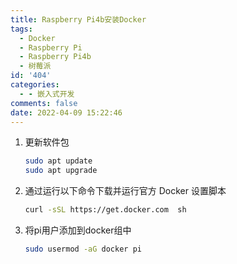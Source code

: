```yaml
---
title: Raspberry Pi4b安装Docker
tags:
  - Docker
  - Raspberry Pi
  - Raspberry Pi4b
  - 树莓派
id: '404'
categories:
  - - 嵌入式开发
comments: false
date: 2022-04-09 15:22:46
---
```


1.  更新软件包
    
    ```bash
    sudo apt update
    sudo apt upgrade
    ```
    
2.  通过运行以下命令下载并运行官方 Docker 设置脚本
    
    ```bash
    curl -sSL https://get.docker.com  sh
    ```
    
3.  将pi用户添加到docker组中
    
    ```bash
    sudo usermod -aG docker pi
    ```